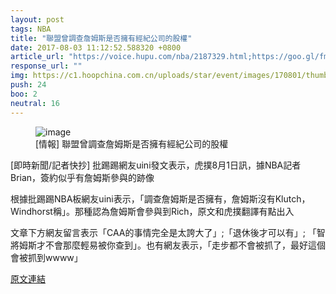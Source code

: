 ```yaml
---
layout: post
tags: NBA
title: "聯盟曾調查詹姆斯是否擁有經紀公司的股權"
date: 2017-08-03 11:12:52.588320 +0800
article_url: "https://voice.hupu.com/nba/2187329.html;https://goo.gl/fm2oss"
response_url: ""
img: https://c1.hoopchina.com.cn/uploads/star/event/images/170801/thumbnail-36d718fa569a118fccbbf254f7508fc527579229.png
push: 24
boo: 2
neutral: 16
---
```


<figure>
<img src="https://c1.hoopchina.com.cn/uploads/star/event/images/170801/thumbnail-36d718fa569a118fccbbf254f7508fc527579229.png" alt="image">
<figcaption>
[情報] 聯盟曾調查詹姆斯是否擁有經紀公司的股權
</figcaption>
</figure>



[即時新聞/記者快抄] 批踢踢網友uini發文表示，虎撲8月1日訊，據NBA記者Brian，簽約似乎有詹姆斯參與的跡像

根據批踢踢NBA板網友uini表示，「調查詹姆斯是否擁有，詹姆斯沒有Klutch，Windhorst稱」。那種認為詹姆斯會參與到Rich，原文和虎撲翻譯有點出入

文章下方網友留言表示「CAA的事情完全是太誇大了」;「退休後才可以有」; 「智將姆斯才不會那麼輕易被你查到」。也有網友表示，「走步都不會被抓了，最好這個會被抓到wwww」

<a href = "https://www.ptt.cc/bbs/NBA/M.1501566653.A.D7A.html">原文連結</a>

